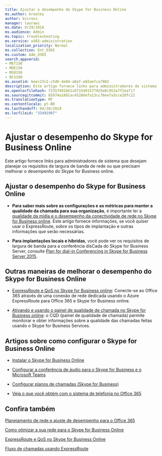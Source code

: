 ```yaml
---
title: Ajustar o desempenho do Skype for Business Online
ms.author: krowley
author: kccross
manager: laurawi
ms.date: 9/29/2016
ms.audience: Admin
ms.topic: troubleshooting
ms.service: o365-administration
localization_priority: Normal
ms.collection: Ent_O365
ms.custom: Adm_O365
search.appverid:
- MET150
- MOE150
- MSO150
- BCS160
ms.assetid: beec23c2-c5d6-4e84-a8af-e82aefca7802
description: Este artigo fornece links para administradores de sistema que desejam planejar os requisitos de largura de banda de rede ou que precisam melhorar o desempenho do Skype for Business online.
ms.openlocfilehash: f2357491b61c6715491577925e8c952a7f2ea717
ms.sourcegitcommit: 85974a1891ac45286efa13cc76eefa3cce28fc22
ms.translationtype: MT
ms.contentlocale: pt-BR
ms.lasthandoff: 04/30/2019
ms.locfileid: "33491997"
---
```

# <a name="tune-skype-for-business-online-performance"></a>Ajustar o desempenho do Skype for Business Online

Este artigo fornece links para administradores de sistema que desejam planejar os requisitos de largura de banda de rede ou que precisam melhorar o desempenho do Skype for Business online. 
  
## <a name="fine-tuning-skype-for-business-online-performance"></a>Ajustar o desempenho do Skype for Business Online

- **Para saber mais sobre as configurações e as métricas para manter a qualidade da chamada para sua organização**, é importante ler a [qualidade da mídia e o desempenho da conectividade de rede no Skype for Business online](https://docs.microsoft.com/skypeforbusiness/optimizing-your-network/media-quality-and-network-connectivity-performance). Este artigo fornece informações, se você quiser usar o ExpressRoute, sobre os tipos de implantação e outras informações que serão necessárias.
    
- **Para implantações locais e híbridas**, você pode ver os requisitos de largura de banda para a conferência disCada do Skype for Business Server, consulte [Plan for dial-in Conferencing in Skype for Business Server 2015](https://docs.microsoft.com/skypeforbusiness/plan-your-deployment/conferencing/dial-in-conferencing).
    
## <a name="more-ways-to-improve-skype-for-business-online-performance"></a>Outras maneiras de melhorar o desempenho do Skype for Business Online

- [ExpressRoute e QoS no Skype for Business online](https://docs.microsoft.com/skypeforbusiness/optimizing-your-network/expressroute-and-qos-in-skype-for-business-online): Conecte-se ao Office 365 através de uma conexão de rede dedicada usando o Azure ExpressRoute para Office 365 e Skype for Business online. 
    
- [Ativando e usando o painel de qualidade de chamada no Skype for Business online](https://docs.microsoft.com/SkypeForBusiness/using-call-quality-in-your-organization/turning-on-and-using-call-quality-dashboard): o CQD (painel de qualidade de chamada) permite monitorar e obter informações sobre a qualidade das chamadas feitas usando o Skype for Business Services. 
    
## <a name="articles-on-setting-up-skype-for-business-online"></a>Artigos sobre como configurar o Skype for Business Online

- [Instalar o Skype for Business Online](https://docs.microsoft.com/skypeforbusiness/set-up-skype-for-business-online/set-up-skype-for-business-online)
    
- [Configurar a conferência de áudio para o Skype for Business e o Microsoft Teams](https://docs.microsoft.com/skypeforbusiness/audio-conferencing-in-office-365/set-up-audio-conferencing)
    
- [Configurar planos de chamadas (Skype for Business)](https://docs.microsoft.com/SkypeForBusiness/what-are-calling-plans-in-office-365/set-up-calling-plans)
    
- [Veja o que você obtém com o sistema de telefonia no Office 365](https://docs.microsoft.com/skypeforbusiness/what-is-phone-system-in-office-365/here-s-what-you-get-with-phone-system)
    
## <a name="see-also"></a>Confira também

[Planejamento de rede e ajuste de desempenho para o Office 365](network-planning-and-performance.md)
  
[Como otimizar a sua rede para o Skype for Business Online](https://docs.microsoft.com/skypeforbusiness/optimizing-your-network/optimizing-your-network)
  
[ExpressRoute e QoS no Skype for Business Online](https://docs.microsoft.com/skypeforbusiness/optimizing-your-network/expressroute-and-qos-in-skype-for-business-online)
  
[Fluxo de chamadas usando ExpressRoute](https://docs.microsoft.com/skypeforbusiness/optimizing-your-network/call-flow-using-expressroute)

